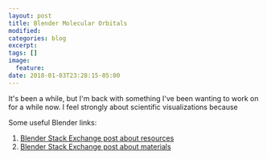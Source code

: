 ```yaml
---
layout: post
title: Blender Molecular Orbitals
modified:
categories: blog
excerpt:
tags: []
image:
  feature:
date: 2018-01-03T23:28:15-05:00
---
```

It's been a while, but I'm back with something I've been wanting to work on for a while now. I feel strongly about scientific visualizations because

Some useful Blender links:
1. [Blender Stack Exchange post about resources](https://blender.stackexchange.com/questions/15355/resources-for-blender)
2. [Blender Stack Exchange post about materials](https://blender.stackexchange.com/questions/5593/any-good-free-materials-libraries-online)
